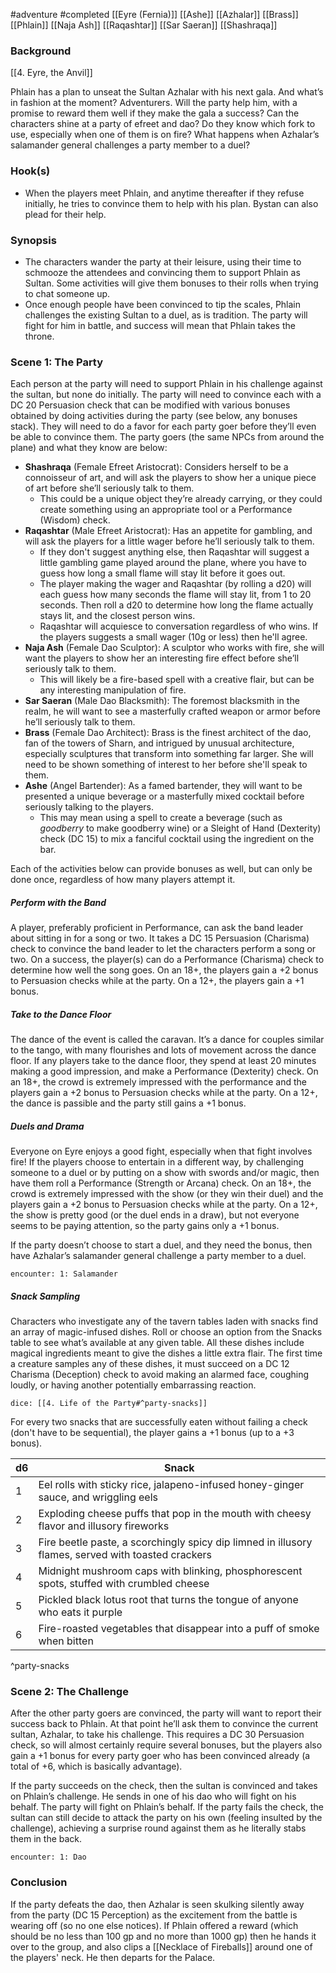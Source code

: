  #adventure #completed [[Eyre (Fernia)]] [[Ashe]] [[Azhalar]] [[Brass]] [[Phlain]] [[Naja Ash]] [[Raqashtar]] [[Sar Saeran]] [[Shashraqa]]

### Background

[[4. Eyre, the Anvil]]

Phlain has a plan to unseat the Sultan Azhalar with his next gala. And what’s in fashion at the moment? Adventurers. Will the party help him, with a promise to reward them well if they make the gala a success? Can the characters shine at a party of efreet and dao? Do they know which fork to use, especially when one of them is on fire? What happens when Azhalar’s salamander general challenges a party member to a duel?

### Hook(s)

* When the players meet Phlain, and anytime thereafter if they refuse initially, he tries to convince them to help with his plan. Bystan can also plead for their help.

### Synopsis

- The characters wander the party at their leisure, using their time to schmooze the attendees and convincing them to support Phlain as Sultan. Some activities will give them bonuses to their rolls when trying to chat someone up.
- Once enough people have been convinced to tip the scales, Phlain challenges the existing Sultan to a duel, as is tradition. The party will fight for him in battle, and success will mean that Phlain takes the throne.

### Scene 1: The Party

Each person at the party will need to support Phlain in his challenge against the sultan, but none do initially. The party will need to convince each with a DC 20 Persuasion check that can be modified with various bonuses obtained by doing activities during the party (see below, any bonuses stack). They will need to do a favor for each party goer before they’ll even be able to convince them. The party goers (the same NPCs from around the plane) and what they know are below:
- **Shashraqa** (Female Efreet Aristocrat): Considers herself to be a connoisseur of art, and will ask the players to show her a unique piece of art before she’ll seriously talk to them.
	- This could be a unique object they’re already carrying, or they could create something using an appropriate tool or a Performance (Wisdom) check.
- **Raqashtar** (Male Efreet Aristocrat): Has an appetite for gambling, and will ask the players for a little wager before he’ll seriously talk to them.
	- If they don't suggest anything else, then Raqashtar will suggest a little gambling game played around the plane, where you have to guess how long a small flame will stay lit before it goes out.
	- The player making the wager and Raqashtar (by rolling a d20) will each guess how many seconds the flame will stay lit, from 1 to 20 seconds. Then roll a d20 to determine how long the flame actually stays lit, and the closest person wins.
	- Raqashtar will acquiesce to conversation regardless of who wins. If the players suggests a small wager (10g or less) then he'll agree.
- **Naja Ash** (Female Dao Sculptor): A sculptor who works with fire, she will want the players to show her an interesting fire effect before she’ll seriously talk to them.
	- This will likely be a fire-based spell with a creative flair, but can be any interesting manipulation of fire.
- **Sar Saeran** (Male Dao Blacksmith): The foremost blacksmith in the realm, he will want to see a masterfully crafted weapon or armor before he’ll seriously talk to them.
- **Brass** (Female Dao Architect): Brass is the finest architect of the dao, fan of the towers of Sharn, and intrigued by unusual architecture, especially sculptures that transform into something far larger. She will need to be shown something of interest to her before she'll speak to them.
- **Ashe** (Angel Bartender): As a famed bartender, they will want to be presented a unique beverage or a masterfully mixed cocktail before seriously talking to the players.
	- This may mean using a spell to create a beverage (such as *goodberry* to make goodberry wine) or a Sleight of Hand (Dexterity) check (DC 15) to mix a fanciful cocktail using the ingredient on the bar.

Each of the activities below can provide bonuses as well, but can only be done once, regardless of how many players attempt it.

##### Perform with the Band

A player, preferably proficient in Performance, can ask the band leader about sitting in for a song or two. It takes a DC 15 Persuasion (Charisma) check to convince the band leader to let the characters perform a song or two. On a success, the player(s) can do a Performance (Charisma) check to determine how well the song goes. On an 18+, the players gain a +2 bonus to Persuasion checks while at the party. On a 12+, the players gain a +1 bonus.

##### Take to the Dance Floor

The dance of the event is called the caravan. It’s a dance for couples similar to the tango, with many flourishes and lots of movement across the dance floor. If any players take to the dance floor, they spend at least 20 minutes making a good impression, and make a Performance (Dexterity) check. On an 18+, the crowd is extremely impressed with the performance and the players gain a +2 bonus to Persuasion checks while at the party. On a 12+, the dance is passible and the party still gains a +1 bonus.

##### Duels and Drama

Everyone on Eyre enjoys a good fight, especially when that fight involves fire! If the players choose to entertain in a different way, by challenging someone to a duel or by putting on a show with swords and/or magic, then have them roll a Performance (Strength or Arcana) check. On an 18+, the crowd is extremely impressed with the show (or they win their duel) and the players gain a +2 bonus to Persuasion checks while at the party. On a 12+, the show is pretty good (or the duel ends in a draw), but not everyone seems to be paying attention, so the party gains only a +1 bonus.

If the party doesn’t choose to start a duel, and they need the bonus, then have Azhalar’s salamander general challenge a party member to a duel.

`encounter: 1: Salamander`

##### Snack Sampling

Characters who investigate any of the tavern tables laden with snacks find an array of magic-infused dishes. Roll or choose an option from the Snacks table to see what’s available at any given table. All these dishes include magical ingredients meant to give the dishes a little extra flair. The first time a creature samples any of these dishes, it must succeed on a DC 12 Charisma (Deception) check to avoid making an alarmed face, coughing loudly, or having another potentially embarrassing reaction.

`dice: [[4. Life of the Party#^party-snacks]]`

For every two snacks that are successfully eaten without failing a check (don't have to be sequential), the player gains a +1 bonus (up to a +3 bonus).

| d6  | Snack                                                                                              |
| --- | -------------------------------------------------------------------------------------------------- |
| 1   | Eel rolls with sticky rice, jalapeno-infused honey-ginger sauce, and wriggling eels                |
| 2   | Exploding cheese puffs that pop in the mouth with cheesy flavor and illusory fireworks             |
| 3   | Fire beetle paste, a scorchingly spicy dip limned in illusory flames, served with toasted crackers |
| 4   | Midnight mushroom caps with blinking, phosphorescent spots, stuffed with crumbled cheese           |
| 5   | Pickled black lotus root that turns the tongue of anyone who eats it purple                        |
| 6   | Fire-roasted vegetables that disappear into a puff of smoke when bitten                            |
^party-snacks

### Scene 2: The Challenge

After the other party goers are convinced, the party will want to report their success back to Phlain. At that point he’ll ask them to convince the current sultan, Azhalar, to take his challenge. This requires a DC 30 Persuasion check, so will almost certainly require several bonuses, but the players also gain a +1 bonus for every party goer who has been convinced already (a total of +6, which is basically advantage).

If the party succeeds on the check, then the sultan is convinced and takes on Phlain’s challenge. He sends in one of his dao who will fight on his behalf. The party will fight on Phlain’s behalf. If the party fails the check, the sultan can still decide to attack the party on his own (feeling insulted by the challenge), achieving a surprise round against them as he literally stabs them in the back.

`encounter: 1: Dao`

### Conclusion

If the party defeats the dao, then Azhalar is seen skulking silently away from the party (DC 15 Perception) as the excitement from the battle is wearing off (so no one else notices). If Phlain offered a reward (which should be no less than 100 gp and no more than 1000 gp) then he hands it over to the group, and also clips a [[Necklace of Fireballs]] around one of the players' neck. He then departs for the Palace.
